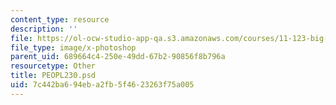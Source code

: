 ```yaml
---
content_type: resource
description: ''
file: https://ol-ocw-studio-app-qa.s3.amazonaws.com/courses/11-123-big-plans-and-mega-urban-landscapes-spring-2014/7c442ba694eba2fb5f4623263f75a005_PEOPL230.psd
file_type: image/x-photoshop
parent_uid: 689664c4-250e-49dd-67b2-90856f8b796a
resourcetype: Other
title: PEOPL230.psd
uid: 7c442ba6-94eb-a2fb-5f46-23263f75a005
---
```

